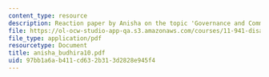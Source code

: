 ```yaml
---
content_type: resource
description: Reaction paper by Anisha on the topic 'Governance and Community Resilience'.
file: https://ol-ocw-studio-app-qa.s3.amazonaws.com/courses/11-941-disaster-vulnerability-and-resilience-spring-2005/97bb1a6ab411cd632b313d2828e945f4_anisha_budhira10.pdf
file_type: application/pdf
resourcetype: Document
title: anisha_budhira10.pdf
uid: 97bb1a6a-b411-cd63-2b31-3d2828e945f4
---
```

